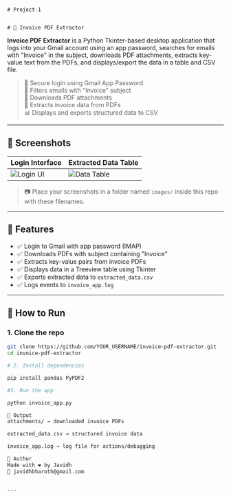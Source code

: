                                                                           # Project-1

                                                                          # 🧾 Invoice PDF Extractor

**Invoice PDF Extractor** is a Python Tkinter-based desktop application that logs into your Gmail account using an app password, searches for emails with "Invoice" in the subject, downloads PDF attachments, extracts key-value text from the PDFs, and displays/export the data in a table and CSV file.

> 🔐 Secure login using Gmail App Password  
> 📩 Filters emails with "Invoice" subject  
> 📁 Downloads PDF attachments  
> 🧾 Extracts invoice data from PDFs  
> 📊 Displays and exports structured data to CSV

---

## 📸 Screenshots

| Login Interface | Extracted Data Table |
|-----------------|----------------------|
| ![Login UI](images/login_ui.png) | ![Data Table](images/data_table.png) |

> 📷 Place your screenshots in a folder named `images/` inside this repo with these filenames.

---

## 🧠 Features

- ✅ Login to Gmail with app password (IMAP)
- ✅ Downloads PDFs with subject containing "Invoice"
- ✅ Extracts key-value pairs from invoice PDFs
- ✅ Displays data in a Treeview table using Tkinter
- ✅ Exports extracted data to `extracted_data.csv`
- ✅ Logs events to `invoice_app.log`

---

## 🚀 How to Run

### 1. Clone the repo

```bash
git clone https://github.com/YOUR_USERNAME/invoice-pdf-extractor.git
cd invoice-pdf-extractor

# 2. Install dependencies

pip install pandas PyPDF2

#3. Run the app

python invoice_app.py

📂 Output
attachments/ → downloaded invoice PDFs

extracted_data.csv → structured invoice data

invoice_app.log → log file for actions/debugging

🙌 Author
Made with ❤️ by Javidh
📧 javidhbharoth@gmail.com


---

